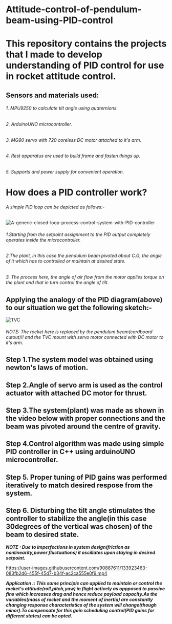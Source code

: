 # Attitude-control-of-pendulum-beam-using-PID-control

# This repository contains the projects that I made to develop understanding of PID control for use in rocket attitude control.

## Sensors and materials used:
###### 1. MPU9250 to calculate tilt angle using quaternions.
###### 2. ArduinoUNO microcontroller.
###### 3. MG90 servo with 720 coreless DC motor attached to it's arm.
###### 4. Rest apparatus are used to build frame and fasten things up.
###### 5. Supports and power supply for convenient operation.

# How does a PID controller work?
###### A simple PID loop can be depicted as follows:-
![A-generic-closed-loop-process-control-system-with-PID-controller](https://user-images.githubusercontent.com/90887611/134111312-7c4a618d-8d0b-46f4-bed4-f440fadc8458.png)
###### 1.Starting from the setpoint assignment to the PID output completely operates inside the microcontroller.
###### 2.The plant, in this case the pendulum beam pivoted about C.G, the angle of it which has to controlled or maintain at desired state.
###### 3. The process here, the angle of air flow from the motor applies torque on the plant and that in turn control the angle of tilt.

## Applying the analogy of the PID diagram(above) to our situation we get the following sketch:-
![TVC](https://user-images.githubusercontent.com/90887611/134112277-e456b1fa-4876-4d41-ad39-498809cc8fa2.png)
###### NOTE: The rocket here is replaced by the pendulum beam(cardboard cutout)!! and the TVC mount with servo motor connected with DC motor to it's arm.


## Step 1.The system model was obtained using newton's laws of motion.
## Step 2.Angle of servo arm is used as the control actuator with attached DC motor for thrust.
## Step 3.The system(plant) was made as shown in the video below with proper connections and the beam was pivoted around the centre of gravity.
## Step 4.Control algorithm was made using simple PID controller in C++ using arduinoUNO microcontroller.
## Step 5. Proper tuning of PID gains was performed iteratively to match desired respose from the system.
## Step 6. Disturbing the tilt angle stimulates the controller to stabilize the angle(in this case 30degrees of the vertical was chosen) of the beam to desired state.
***NOTE : Due to imperfections in system design(friction as nonlinearity,power fluctuations) it oscillates upon staying in desired setpoint.***






https://user-images.githubusercontent.com/90887611/133923463-083fb2d6-455f-45d7-b34f-ac2ca555e0f9.mp4

***Application :: This same principle can applied to maintain or control the rocket's attitude(roll,pitch,yaw) in flight actively as oppposed to passive fins which increases drag and hence reduce payload capacity.As the variables(mass of rocket and the moment of inertia) are constantly changing response characteristics of the system will change(though minor).To compensate for this gain scheduling control(PID gains for different states) can be opted.***







